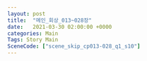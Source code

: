 ```yaml
---
layout: post
title:  "메인_회상_013~028장"
date:   2021-03-30 02:00:00 +0000
categories: Main
Tags: Story Main
SceneCode: ["scene_skip_cp013-028_q1_s10"]
---
```

